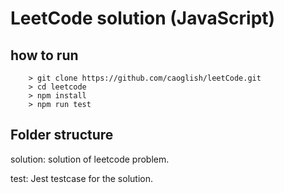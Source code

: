 # LeetCode solution (JavaScript)

## how to run
```
	> git clone https://github.com/caoglish/leetCode.git
	> cd leetcode
	> npm install
	> npm run test
```

## Folder structure
solution: solution of leetcode problem.

test: Jest testcase for the solution.
